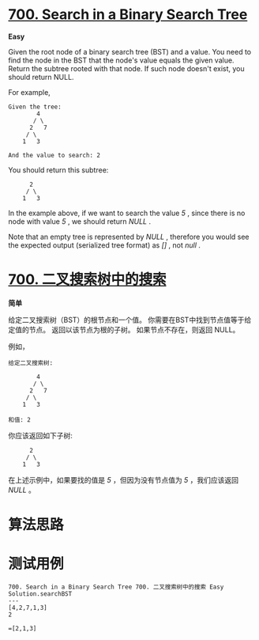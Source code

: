 # [700. Search in a Binary Search Tree][enTitle]

**Easy**

Given the root node of a binary search tree (BST) and a value. You need to find the node in the BST that the node's value equals the given value. Return the subtree rooted with that node. If such node doesn't exist, you should return NULL.

For example,

```
Given the tree:
        4
       / \
      2   7
     / \
    1   3

And the value to search: 2

```

You should return this subtree:

```
      2     
     / \   
    1   3

```

In the example above, if we want to search the value  *5* , since there is no node with value  *5* , we should return  *NULL* .

Note that an empty tree is represented by  *NULL* , therefore you would see the expected output (serialized tree format) as  *[]* , not  *null* .
# [700. 二叉搜索树中的搜索][cnTitle]

**简单**

给定二叉搜索树（BST）的根节点和一个值。 你需要在BST中找到节点值等于给定值的节点。 返回以该节点为根的子树。 如果节点不存在，则返回 NULL。

例如，

```
给定二叉搜索树:

        4
       / \
      2   7
     / \
    1   3

和值: 2

```

你应该返回如下子树:

```
      2     
     / \   
    1   3

```

在上述示例中，如果要找的值是  *5* ，但因为没有节点值为  *5* ，我们应该返回  *NULL* 。


# 算法思路

# 测试用例
```
700. Search in a Binary Search Tree 700. 二叉搜索树中的搜索 Easy
Solution.searchBST
---
[4,2,7,1,3]
2

=[2,1,3]
```

[enTitle]: https://leetcode.com/problems/search-in-a-binary-search-tree/
[cnTitle]: https://leetcode-cn.com/problems/search-in-a-binary-search-tree/
